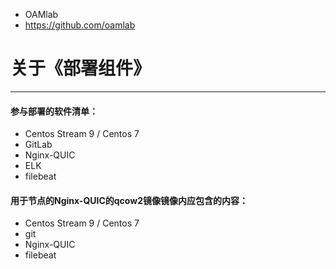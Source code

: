 - OAMlab
- https://github.com/oamlab

# 关于《部署组件》

---

#### 参与部署的软件清单：
- Centos Stream 9 / Centos 7
- GitLab
- Nginx-QUIC
- ELK
- filebeat

#### 用于节点的Nginx-QUIC的qcow2镜像镜像内应包含的内容：
- Centos Stream 9 / Centos 7
- git
- Nginx-QUIC
- filebeat